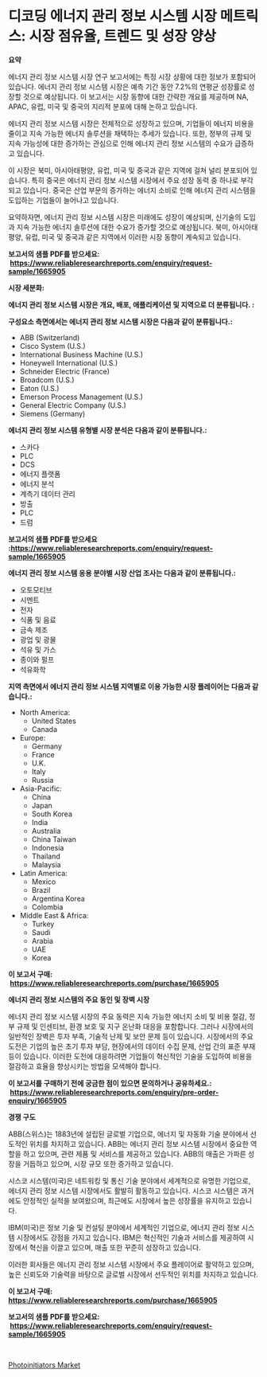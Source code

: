 <p><h1>디코딩 에너지 관리 정보 시스템 시장 메트릭스: 시장 점유율, 트렌드 및 성장 양상</h1></p><p><strong>요약</strong></p>
<p><p>에너지 관리 정보 시스템 시장 연구 보고서에는 특정 시장 상황에 대한 정보가 포함되어 있습니다. 에너지 관리 정보 시스템 시장은 예측 기간 동안 7.2%의 연평균 성장률로 성장할 것으로 예상됩니다. 이 보고서는 시장 동향에 대한 간략한 개요를 제공하며 NA, APAC, 유럽, 미국 및 중국의 지리적 분포에 대해 논하고 있습니다.</p><p>에너지 관리 정보 시스템 시장은 전체적으로 성장하고 있으며, 기업들이 에너지 비용을 줄이고 지속 가능한 에너지 솔루션을 채택하는 추세가 있습니다. 또한, 정부의 규제 및 지속 가능성에 대한 증가하는 관심으로 인해 에너지 관리 정보 시스템의 수요가 급증하고 있습니다.</p><p>이 시장은 북미, 아시아태평양, 유럽, 미국 및 중국과 같은 지역에 걸쳐 널리 분포되어 있습니다. 특히 중국은 에너지 관리 정보 시스템 시장에서 주요 성장 동력 중 하나로 부각되고 있습니다. 중국은 산업 부문의 증가하는 에너지 소비로 인해 에너지 관리 시스템을 도입하는 기업들이 늘어나고 있습니다.</p><p>요약하자면, 에너지 관리 정보 시스템 시장은 미래에도 성장이 예상되며, 신기술의 도입과 지속 가능한 에너지 솔루션에 대한 수요가 증가할 것으로 예상됩니다. 북미, 아시아태평양, 유럽, 미국 및 중국과 같은 지역에서 이러한 시장 동향이 계속되고 있습니다.</p></p>
<p><strong>보고서의 샘플 PDF를 받으세요: &nbsp;<a href="https://www.reliableresearchreports.com/enquiry/request-sample/1665905">https://www.reliableresearchreports.com/enquiry/request-sample/1665905</a></strong></p>
<p><strong>시장 세분화:</strong></p>
<p><strong> 에너지 관리 정보 시스템 시장은 개요, 배포, 애플리케이션 및 지역으로 더 분류됩니다. :</strong></p>
<p><strong>구성요소 측면에서는 에너지 관리 정보 시스템 시장은 다음과 같이 분류됩니다.:</strong></p>
<p><ul><li>ABB (Switzerland)</li><li>Cisco System (U.S.)</li><li>International Business Machine (U.S.)</li><li>Honeywell International (U.S.)</li><li>Schneider Electric (France)</li><li>Broadcom (U.S.)</li><li>Eaton (U.S.)</li><li>Emerson Process Management (U.S.)</li><li>General Electric Company (U.S.)</li><li>Siemens (Germany)</li></ul></p>
<p><strong> 에너지 관리 정보 시스템 유형별 시장 분석은 다음과 같이 분류됩니다.:</strong></p>
<p><ul><li>스카다</li><li>PLC</li><li>DCS</li><li>에너지 플랫폼</li><li>에너지 분석</li><li>계측기 데이터 관리</li><li>방출</li><li>PLC</li><li>드럼</li></ul></p>
<p><strong>보고서의 샘플 PDF를 받으세요 :<a href="https://www.reliableresearchreports.com/enquiry/request-sample/1665905">https://www.reliableresearchreports.com/enquiry/request-sample/1665905</a></strong></p>
<p><strong> 에너지 관리 정보 시스템 응용 분야별 시장 산업 조사는 다음과 같이 분류됩니다.:</strong></p>
<p><ul><li>오토모티브</li><li>시멘트</li><li>전자</li><li>식품 및 음료</li><li>금속 제조</li><li>광업 및 광물</li><li>석유 및 가스</li><li>종이와 펄프</li><li>석유화학</li></ul></p>
<p><strong>지역 측면에서 에너지 관리 정보 시스템 지역별로 이용 가능한 시장 플레이어는 다음과 같습니다.:</strong></p>
<p><ul>
    <li>
        North America:
        <ul>
            <li>United States</li>
            <li>Canada</li>
        </ul>
    </li>
    <li>
        Europe:
        <ul>
            <li>Germany</li>
            <li>France</li>
            <li>U.K.</li>
            <li>Italy</li>
            <li>Russia</li>
        </ul>
    </li>
    <li>
        Asia-Pacific:
        <ul>
            <li>China</li>
            <li>Japan</li>
            <li>South Korea</li>
            <li>India</li>
            <li>Australia</li>
            <li>China Taiwan</li>
            <li>Indonesia</li>
            <li>Thailand</li>
            <li>Malaysia</li>
        </ul>
    </li>
    <li>
        Latin America:
        <ul>
            <li>Mexico</li>
            <li>Brazil</li>
            <li>Argentina Korea</li>
            <li>Colombia</li>
        </ul>
    </li>
    <li>
        Middle East & Africa:
        <ul>
            <li>Turkey</li>
            <li>Saudi</li>
            <li>Arabia</li>
            <li>UAE</li>
            <li>Korea</li>
        </ul>
    </li>
    </ul></p>
<p><strong>이 보고서 구매: &nbsp;<a href="https://www.reliableresearchreports.com/purchase/1665905">https://www.reliableresearchreports.com/purchase/1665905</a></strong></p>
<p><strong>에너지 관리 정보 시스템의 주요 동인 및 장벽 시장</strong></p>
<p><p>에너지 관리 정보 시스템 시장의 주요 동력은 지속 가능한 에너지 소비 및 비용 절감, 정부 규제 및 인센티브, 환경 보호 및 지구 온난화 대응을 포함합니다. 그러나 시장에서의 일반적인 장벽은 투자 부족, 기술적 난제 및 보안 문제 등이 있습니다. 시장에서의 주요 도전은 기업의 높은 초기 투자 부담, 현장에서의 데이터 수집 문제, 산업 간의 표준 부재 등이 있습니다. 이러한 도전에 대응하려면 기업들이 혁신적인 기술을 도입하여 비용을 절감하고 효율을 향상시키는 방법을 모색해야 합니다.</p></p>
<p><strong>이 보고서를 구매하기 전에 궁금한 점이 있으면 문의하거나 공유하세요.: &nbsp;<a href="https://www.reliableresearchreports.com/enquiry/pre-order-enquiry/1665905">https://www.reliableresearchreports.com/enquiry/pre-order-enquiry/1665905</a></strong></p>
<p><strong>경쟁 구도</strong></p>
<p><p>ABB(스위스)는 1883년에 설립된 글로벌 기업으로, 에너지 및 자동화 기술 분야에서 선도적인 위치를 차지하고 있습니다. ABB는 에너지 관리 정보 시스템 시장에서 중요한 역할을 하고 있으며, 관련 제품 및 서비스를 제공하고 있습니다. ABB의 매출은 가파른 성장을 거듭하고 있으며, 시장 규모 또한 증가하고 있습니다.</p><p>시스코 시스템(미국)은 네트워킹 및 통신 기술 분야에서 세계적으로 유명한 기업으로, 에너지 관리 정보 시스템 시장에서도 활발히 활동하고 있습니다. 시스코 시스템은 과거에도 안정적인 실적을 보여왔으며, 최근에도 시장에서 높은 성장률을 유지하고 있습니다.</p><p>IBM(미국)은 정보 기술 및 컨설팅 분야에서 세계적인 기업으로, 에너지 관리 정보 시스템 시장에서도 강점을 가지고 있습니다. IBM은 혁신적인 기술과 서비스를 제공하여 시장에서 혁신을 이끌고 있으며, 매출 또한 꾸준히 성장하고 있습니다.</p><p>이러한 회사들은 에너지 관리 정보 시스템 시장에서 주요 플레이어로 활약하고 있으며, 높은 신뢰도와 기술력을 바탕으로 글로벌 시장에서 선두적인 위치를 차지하고 있습니다.</p></p>
<p><strong>이 보고서 구매: &nbsp; <a href="https://www.reliableresearchreports.com/purchase/1665905">https://www.reliableresearchreports.com/purchase/1665905</a></strong></p>
<p><strong>보고서의 샘플 PDF를 받으세요: &nbsp;<a href="https://www.reliableresearchreports.com/enquiry/request-sample/1665905">https://www.reliableresearchreports.com/enquiry/request-sample/1665905</a></strong><strong></strong></p>
<p>&nbsp;</p>
<p><p><a href="https://eight-handstand-8fb.notion.site/Photoinitiators-Market-Research-Report-Forecasted-for-Period-from-2024-2031-by-Market-Type-Marke-7230faa097574016aedd590f3d2a49d9">Photoinitiators Market</a></p></p>